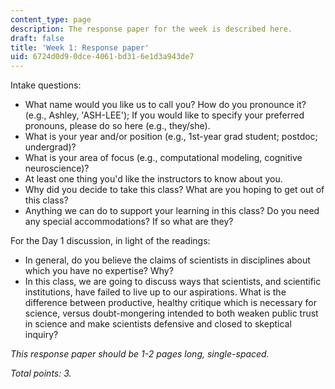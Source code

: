 ```yaml
---
content_type: page
description: The response paper for the week is described here.
draft: false
title: 'Week 1: Response paper'
uid: 6724d0d9-0dce-4061-bd31-6e1d3a943de7
---
```

Intake questions:

- What name would you like us to call you? How do you pronounce it? (e.g., Ashley, 'ASH-LEE'); If you would like to specify your preferred pronouns, please do so here (e.g., they/she).
- What is your year and/or position (e.g., 1st-year grad student; postdoc; undergrad)?
- What is your area of focus (e.g., computational modeling, cognitive neuroscience)?
- At least one thing you'd like the instructors to know about you.
- Why did you decide to take this class? What are you hoping to get out of this class? 
- Anything we can do to support your learning in this class? Do you need any special accommodations? If so what are they?

For the Day 1 discussion, in light of the readings:

- In general, do you believe the claims of scientists in disciplines about which you have no expertise? Why?
- In this class, we are going to discuss ways that scientists, and scientific institutions, have failed to live up to our aspirations. What is the difference between productive, healthy critique which is necessary for science, versus doubt-mongering intended to both weaken public trust in science and make scientists defensive and closed to skeptical inquiry?

*This response paper should be 1-2 pages long, single-spaced.* 

*Total points: 3.*